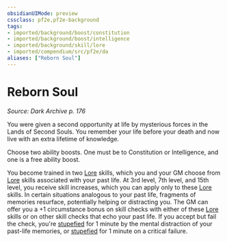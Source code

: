 ```yaml
---
obsidianUIMode: preview
cssclass: pf2e,pf2e-background
tags:
- imported/background/boost/constitution
- imported/background/boost/intelligence
- imported/background/skill/lore
- imported/compendium/src/pf2e/da
aliases: ["Reborn Soul"]
---
```

# Reborn Soul
*Source: Dark Archive p. 176*  

You were given a second opportunity at life by mysterious forces in the Lands of Second Souls. You remember your life before your death and now live with an extra lifetime of knowledge.

Choose two ability boosts. One must be to Constitution or Intelligence, and one is a free ability boost.

You become trained in two [Lore](../../skills.md#Lore) skills, which you and your GM choose from [Lore](../../skills.md#Lore) skills associated with your past life. At 3rd level, 7th level, and 15th level, you receive skill increases, which you can apply only to these [Lore](../../skills.md#Lore) skills. In certain situations analogous to your past life, fragments of memories resurface, potentially helping or distracting you. The GM can offer you a +1 circumstance bonus on skill checks with either of these [Lore](../../skills.md#Lore) skills or on other skill checks that echo your past life. If you accept but fail the check, you're [stupefied](conditions.md#Stupefied) for 1 minute by the mental distraction of your past-life memories, or [stupefied](conditions.md#Stupefied) for 1 minute on a critical failure.